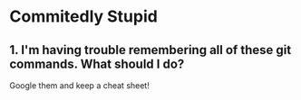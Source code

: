 # Commitedly Stupid

## 1. I'm having trouble remembering all of these git commands. What should I do?

Google them and keep a cheat sheet!
